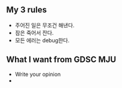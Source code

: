 ## My 3 rules
- 주어진 일은 무조건 해낸다.
- 잠은 죽어서 잔다.
- 모든 에러는 debug한다.

## What I want from GDSC MJU
- Write your opinion
- 
